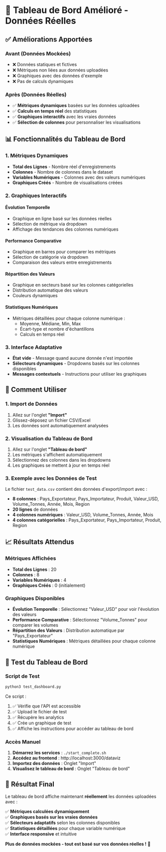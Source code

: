# 🎯 Tableau de Bord Amélioré - Données Réelles

## ✅ Améliorations Apportées

### **Avant** (Données Mockées)
- ❌ Données statiques et fictives
- ❌ Métriques non liées aux données uploadées
- ❌ Graphiques avec des données d'exemple
- ❌ Pas de calculs dynamiques

### **Après** (Données Réelles)
- ✅ **Métriques dynamiques** basées sur les données uploadées
- ✅ **Calculs en temps réel** des statistiques
- ✅ **Graphiques interactifs** avec les vraies données
- ✅ **Sélection de colonnes** pour personnaliser les visualisations

## 📊 Fonctionnalités du Tableau de Bord

### **1. Métriques Dynamiques**
- **Total des Lignes** - Nombre réel d'enregistrements
- **Colonnes** - Nombre de colonnes dans le dataset
- **Variables Numériques** - Colonnes avec des valeurs numériques
- **Graphiques Créés** - Nombre de visualisations créées

### **2. Graphiques Interactifs**

#### **Évolution Temporelle**
- Graphique en ligne basé sur les données réelles
- Sélection de métrique via dropdown
- Affichage des tendances des colonnes numériques

#### **Performance Comparative**
- Graphique en barres pour comparer les métriques
- Sélection de catégorie via dropdown
- Comparaison des valeurs entre enregistrements

#### **Répartition des Valeurs**
- Graphique en secteurs basé sur les colonnes catégorielles
- Distribution automatique des valeurs
- Couleurs dynamiques

#### **Statistiques Numériques**
- Métriques détaillées pour chaque colonne numérique :
  - Moyenne, Médiane, Min, Max
  - Écart-type et nombre d'échantillons
  - Calculs en temps réel

### **3. Interface Adaptative**
- **État vide** - Message quand aucune donnée n'est importée
- **Sélecteurs dynamiques** - Dropdowns basés sur les colonnes disponibles
- **Messages contextuels** - Instructions pour utiliser les graphiques

## 🚀 Comment Utiliser

### **1. Import de Données**
1. Allez sur l'onglet **"Import"**
2. Glissez-déposez un fichier CSV/Excel
3. Les données sont automatiquement analysées

### **2. Visualisation du Tableau de Bord**
1. Allez sur l'onglet **"Tableau de bord"**
2. Les métriques s'affichent automatiquement
3. Sélectionnez des colonnes dans les dropdowns
4. Les graphiques se mettent à jour en temps réel

### **3. Exemple avec les Données de Test**
Le fichier `test_data.csv` contient des données d'export/import avec :
- **8 colonnes** : Pays_Exportateur, Pays_Importateur, Produit, Valeur_USD, Volume_Tonnes, Année, Mois, Region
- **20 lignes** de données
- **4 colonnes numériques** : Valeur_USD, Volume_Tonnes, Année, Mois
- **4 colonnes catégorielles** : Pays_Exportateur, Pays_Importateur, Produit, Region

## 📈 Résultats Attendus

### **Métriques Affichées**
- **Total des Lignes** : 20
- **Colonnes** : 8
- **Variables Numériques** : 4
- **Graphiques Créés** : 0 (initialement)

### **Graphiques Disponibles**
- **Évolution Temporelle** : Sélectionnez "Valeur_USD" pour voir l'évolution des valeurs
- **Performance Comparative** : Sélectionnez "Volume_Tonnes" pour comparer les volumes
- **Répartition des Valeurs** : Distribution automatique par "Pays_Exportateur"
- **Statistiques Numériques** : Métriques détaillées pour chaque colonne numérique

## 🧪 Test du Tableau de Bord

### **Script de Test**
```bash
python3 test_dashboard.py
```

Ce script :
1. ✅ Vérifie que l'API est accessible
2. ✅ Upload le fichier de test
3. ✅ Récupère les analytics
4. ✅ Crée un graphique de test
5. ✅ Affiche les instructions pour accéder au tableau de bord

### **Accès Manuel**
1. **Démarrez les services** : `./start_complete.sh`
2. **Accédez au frontend** : http://localhost:3000/dataviz
3. **Importez des données** : Onglet "Import"
4. **Visualisez le tableau de bord** : Onglet "Tableau de bord"

## 🎉 Résultat Final

Le tableau de bord affiche maintenant **réellement** les données uploadées avec :

✅ **Métriques calculées dynamiquement**  
✅ **Graphiques basés sur les vraies données**  
✅ **Sélecteurs adaptatifs** selon les colonnes disponibles  
✅ **Statistiques détaillées** pour chaque variable numérique  
✅ **Interface responsive** et intuitive  

**Plus de données mockées - tout est basé sur vos données réelles !** 🚀

